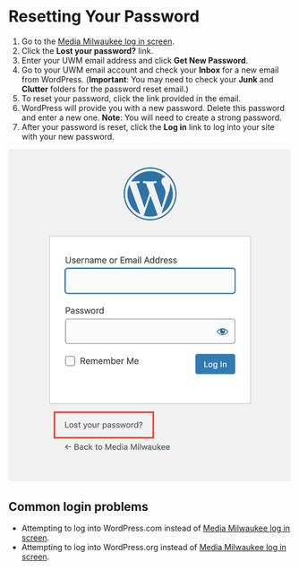 # Resetting Your Password

1. Go to the [Media Milwaukee log in screen](logging-in-to-media-milwaukee.md).
2. Click the **Lost your password?** link.
3. Enter your UWM email address and click **Get New Password**.
4. Go to your UWM email account and check your **Inbox** for a new email from WordPress. (**Important**: You may need to check your **Junk** and **Clutter** folders for the password reset email.)
5. To reset your password, click the link provided in the email.
6. WordPress will provide you with a new password. Delete this password and enter a new one. **Note**: You will need to create a strong password.
7. After your password is reset, click the **Log in** link to log into your site with your new password.

![](../.gitbook/assets/lost-your-password.png)

## Common login problems

* Attempting to log into WordPress.com instead of [Media Milwaukee log in screen](logging-in-to-media-milwaukee.md).
* Attempting to log into WordPress.org instead of [Media Milwaukee log in screen](logging-in-to-media-milwaukee.md).
